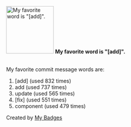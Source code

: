 <img src="https://my-badges.github.io/my-badges/favorite-word.png" alt="My favorite word is &quot;[add]&quot;." title="My favorite word is &quot;[add]&quot;." width="128">
<strong>My favorite word is &quot;[add]&quot;.</strong>
<br><br>

My favorite commit message words are:

1. [add] (used 832 times)
2. add (used 737 times)
3. update (used 565 times)
4. [fix] (used 551 times)
5. component (used 479 times)


Created by <a href="https://github.com/my-badges/my-badges">My Badges</a>